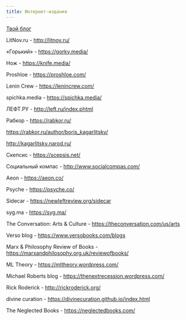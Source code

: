 ```yaml
---
title: Интернет-издания
---
```


[Твой блог](/ru/jekyll)

LitNov.ru - <http://litnov.ru/>

«Горький» - <https://gorky.media/>

Нож - <https://knife.media/>

Proshloe - <https://proshloe.com/>

Lenin Crew - <https://lenincrew.com/>

spichka.media - <https://spichka.media/>

ЛЕФТ.РУ - <http://left.ru/index.phtml>

Рабкор - <https://rabkor.ru/>

<https://rabkor.ru/author/boris_kagarlitsky/>

<http://kagarlitsky.narod.ru/>

Скепсис - <https://scepsis.net/>

Социальный компас - <http://www.socialcompas.com/>

Aeon - <https://aeon.co/>

Psyche - <https://psyche.co/>

Sidecar - <https://newleftreview.org/sidecar>

syg.ma - <https://syg.ma/>

The Conversation: Arts & Culture - <https://theconversation.com/us/arts>

Verso blog - <https://www.versobooks.com/blogs>

Marx & Philosophy Review of Books - <https://marxandphilosophy.org.uk/reviewofbooks/>

ML Theory - <https://mltheory.wordpress.com/>

Michael Roberts blog - <https://thenextrecession.wordpress.com/>

Rick Roderick - <http://rickroderick.org/>

divine curation - <https://divinecuration.github.io/index.html>

The Neglected Books - <https://neglectedbooks.com/>